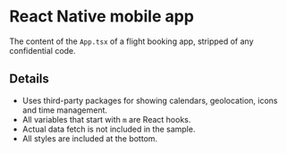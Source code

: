 # React Native mobile app
The content of the `App.tsx` of a flight booking app, stripped of any confidential code.

## Details
- Uses third-party packages for showing calendars, geolocation, icons and time management.
- All variables that start with `m` are React hooks.
- Actual data fetch is not included in the sample.
- All styles are included at the bottom.